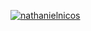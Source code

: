 [![nathanielnicos](https://circleci.com/gh/nathanielnicos/Nikos.svg?style=svg)](https://circleci.com/gh/nathanielnicos/Nikos)
